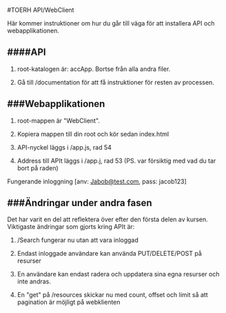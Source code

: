 #TOERH API/WebClient


Här kommer instruktioner om hur du går till väga för att installera API och webapplikationen.

####API
-----------
1. root-katalogen är: accApp. Bortse från alla andra filer.

2. Gå till /documentation för att få instruktioner för resten av processen.



###Webapplikationen
-----------
1. root-mappen är "WebClient".

2. Kopiera mappen till din root och kör sedan index.html

3. API-nyckel läggs i /app.js, rad 54

4. Address till APIt läggs i /app.j, rad 53 (PS. var försiktig med vad du tar bort på raden)

Fungerande inloggning [anv: Jabob@test.com, pass: jacob123]



###Ändringar under andra fasen
-----------
Det har varit en del att reflektera över efter den första delen av kursen. 
Viktigaste ändringar som gjorts kring APIt är:

1. /Search fungerar nu utan att vara inloggad

2. Endast inloggade användare kan använda PUT/DELETE/POST på resurser

3. En användare kan endast radera och uppdatera sina egna resurser och inte andras.

4. En "get" på /resources skickar nu med count, offset och limit så att pagination är möjligt på webklienten
